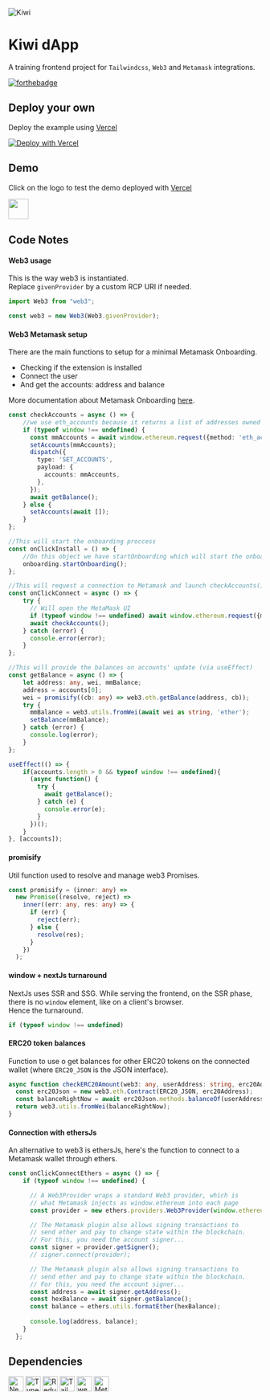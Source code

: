 ![Kiwi](./public/images/logo_small.png)

# Kiwi dApp

A training frontend project for `Tailwindcss`, `Web3` and `Metamask` integrations.

[![forthebadge](https://forthebadge.com/images/badges/made-with-typescript.svg)](https://forthebadge.com)

## Deploy your own

Deploy the example using [Vercel](https://vercel.com?utm_source=github&utm_medium=readme&utm_campaign=next-example)

[![Deploy with Vercel](https://vercel.com/button)](https://vercel.com/new/git/external?repository-url=https%3A%2F%2Fgithub.com%2FBlockchainpartner%2Ftailwind-web3)
## Demo

Click on the logo to test the demo deployed with 
[Vercel](https://vercel.com)


[<img src="https://assets.vercel.com/image/upload/q_auto/front/favicon/vercel/180x180.png" width="40px"/>](https://test-mew.vercel.app/)

## Code Notes

#### Web3 usage

This is the way web3 is instantiated.  
Replace `givenProvider` by a custom RCP URI if needed.

```typescript
import Web3 from "web3";

const web3 = new Web3(Web3.givenProvider);
```

#### Web3 Metamask setup

There are the main functions to setup for a minimal Metamask Onboarding.  
- Checking if the extension is installed
- Connect the user
- And get the accounts: address and balance

More documentation about Metamask Onboarding [here](https://docs.metamask.io/guide/create-dapp.html#basic-action-part-1).

```typescript
const checkAccounts = async () => {
    //we use eth_accounts because it returns a list of addresses owned by us.
    if (typeof window !== undefined) {
      const mmAccounts = await window.ethereum.request({method: 'eth_accounts'});
      setAccounts(mmAccounts);
      dispatch({
        type: 'SET_ACCOUNTS',
        payload: {
          accounts: mmAccounts,
        },
      });
      await getBalance();
    } else {
      setAccounts(await []);
    }
};

//This will start the onboarding proccess
const onClickInstall = () => {
    //On this object we have startOnboarding which will start the onboarding process for our end user
    onboarding.startOnboarding();
};

//This will request a connection to Metamask and launch checkAccounts()
const onClickConnect = async () => {
    try {
      // Will open the MetaMask UI
      if (typeof window !== undefined) await window.ethereum.request({method: 'eth_requestAccounts'});
      await checkAccounts();
    } catch (error) {
      console.error(error);
    }
};

//This will provide the balances on accounts' update (via useEffect)
const getBalance = async () => {
    let address: any, wei, mmBalance;
    address = accounts[0];
    wei = promisify((cb: any) => web3.eth.getBalance(address, cb));
    try {
      mmBalance = web3.utils.fromWei(await wei as string, 'ether');
      setBalance(mmBalance);
    } catch (error) {
      console.log(error);
    }
};

useEffect(() => {
    if(accounts.length > 0 && typeof window !== undefined){
      (async function() {
        try {
          await getBalance();
        } catch (e) {
          console.error(e);
        }
      })();
    }
}, [accounts]);
```

#### promisify

Util function used to resolve and manage web3 Promises.

```typescript
const promisify = (inner: any) =>
  new Promise((resolve, reject) =>
    inner((err: any, res: any) => {
      if (err) {
        reject(err);
      } else {
        resolve(res);
      }
    })
  );
```

#### window + nextJs turnaround

NextJs uses SSR and SSG. While serving the frontend, on the SSR phase, there is no `window` element, like on a client's browser.  
Hence the turnaround.

```typescript
if (typeof window !== undefined)
```

#### ERC20 token balances

Function to use o get balances for other ERC20 tokens on the connected wallet (where `ERC20_JSON` is the JSON interface).

```typescript
async function checkERC20Amount(web3: any, userAddress: string, erc20Address: string) {
  const	erc20Json = new web3.eth.Contract(ERC20_JSON, erc20Address);
  const	balanceRightNow = await erc20Json.methods.balanceOf(userAddress).call().then((e: any) => e);
  return web3.utils.fromWei(balanceRightNow);
}
```

#### Connection with ethersJs

An alternative to web3 is ethersJs, here's the function to connect to a Metamask wallet through ethers.

```typescript
const onClickConnectEthers = async () => {
    if (typeof window !== undefined) {

      // A Web3Provider wraps a standard Web3 provider, which is
      // what Metamask injects as window.ethereum into each page
      const provider = new ethers.providers.Web3Provider(window.ethereum);

      // The Metamask plugin also allows signing transactions to
      // send ether and pay to change state within the blockchain.
      // For this, you need the account signer...
      const signer = provider.getSigner();
      // signer.connect(provider);

      // The Metamask plugin also allows signing transactions to
      // send ether and pay to change state within the blockchain.
      // For this, you need the account signer...
      const address = await signer.getAddress();
      const hexBalance = await signer.getBalance();
      const balance = ethers.utils.formatEther(hexBalance);
      
      console.log(address, balance);
    }
  };
```

## Dependencies

<p float="left">
    <img src="https://cdn.worldvectorlogo.com/logos/next-js.svg" alt="Next" width="30px"/>
    <img src="https://miro.medium.com/max/816/1*mn6bOs7s6Qbao15PMNRyOA.png" alt="TypeScript" width="30px"/>
    <img src="https://lh3.googleusercontent.com/proxy/iMnwmr24qPpT9gjnR_4xNv97ykdyRKvScr4GGRQ14CJlKy8xwZ0Ev-Aiw4qtQEIu111WmlC0TH4hbsOv0Lp2q7MMX4ZGaqCP" alt="Redux" width="30px"/>
    <img src="https://cdn.worldvectorlogo.com/logos/tailwindcss.svg" alt="TailwindCSS" width="30px"/>
    <img src="https://miro.medium.com/max/1400/1*2GHi9FwnyA5UTJpcxPSG7A.jpeg" alt="web3" width="30px"/>
    <img src="https://platform.eductx.org/static/media/metamask.5e06983f.png" alt="Metamask" width="30px"/>
</p>